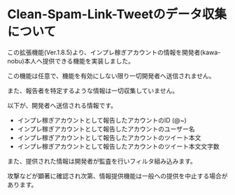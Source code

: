 # Clean-Spam-Link-Tweetのデータ収集について
この拡張機能(Ver.1.8.5)より、インプレ稼ぎアカウントの情報を開発者(kawa-nobu)本人へ提供できる機能を実装しました。

この機能は任意で、機能を有効にしない限り一切開発者へ送信されません。

また、報告者を特定するような情報は一切収集していません。

以下が、開発者へ送信される情報です。

* インプレ稼ぎアカウントとして報告したアカウントのID (@~)
* インプレ稼ぎアカウントとして報告したアカウントのユーザー名
* インプレ稼ぎアカウントとして報告したアカウントのツイート本文
* インプレ稼ぎアカウントとして報告したアカウントのツイート本文文字数

また、提供された情報は開発者が監査を行いフィルタ組み込みます。

攻撃などが顕著に確認され次第、情報提供機能は一般への提供を中止する場合があります。

